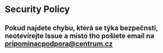 # Security Policy

## Pokud najdete chybu, která se týka bezpečnsti, neotevírejte Issue a místo tho pošlete email na pripominacpodpora@centrum.cz
